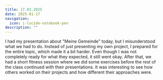```yaml
---
title: 17.01.2025
date: 2025-01-17
navigation:
  icon: i-lucide-notebook-pen
description: ""
---
```


I had my presentation about "Meine Gemeinde" today, but I misunderstood what we had to do. Instead of just presenting my own project, I prepared for the entire topic, which made it a bit harder. Even though I was not completely ready for what they expected, it still went okay. After that, we had a short fitness session where we did some exercises before the rest of the class continued with their presentations. It was interesting to see how others worked on their projects and how different their approaches were.


